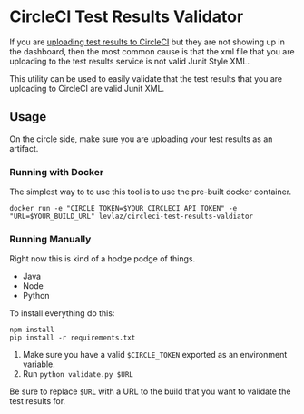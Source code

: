 # CircleCI Test Results Validator

If you are [uploading test results to CircleCI](https://circleci.com/docs/2.0/language-python/#upload-and-store-test-results) but they are not showing up in the dashboard, then the most common cause is that the xml file that you are uploading to the test results service is not valid Junit Style XML.

This utility can be used to easily validate that the test results that you are uploading to CircleCI are valid Junit XML.

## Usage

On the circle side, make sure you are uploading your test results as an artifact.

### Running with Docker 

The simplest way to to use this tool is to use the pre-built docker container. 

```
docker run -e "CIRCLE_TOKEN=$YOUR_CIRCLECI_API_TOKEN" -e "URL=$YOUR_BUILD_URL" levlaz/circleci-test-results-valdiator
```

### Running Manually 

Right now this is kind of a hodge podge of things.

* Java
* Node
* Python

To install everything do this:

```
npm install
pip install -r requirements.txt
```

1. Make sure you have a valid `$CIRCLE_TOKEN` exported as an environment variable.
2. Run `python validate.py $URL`

Be sure to replace `$URL` with a URL to the build that you want to validate the test results for.
